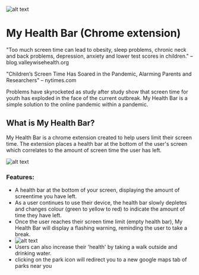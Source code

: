 ![alt text](https://cdn.discordapp.com/attachments/875473801461268510/876261655544221766/My_Health_Bar_logo.png)

# My Health Bar (Chrome extension) #
"Too much screen time can lead to obesity, sleep problems, chronic neck and back problems, depression, anxiety and lower test scores in children." – blog.valleywisehealth.org

"Children’s Screen Time Has Soared in the Pandemic, Alarming Parents and Researchers" – nytimes.com

Problems have skyrocketed as study after study show that screen time for youth has exploded in the face of the current outbreak. My Health Bar is a simple solution to the online pandemic within a pandemic.

## What is My Health Bar? ##
My Health Bar is a chrome extension created to help users limit their screen time. The extension places a health bar at the bottom of the user's screen which correlates to the amount of screen time the user has left.

![alt text](https://media.discordapp.net/attachments/875473801461268510/876273626545025024/health_bar_gif.gif)

### Features: ### 
* A health bar at the bottom of your screen, displaying the amount of screentime you have left. 
* As a user continues to use their device, the health bar slowly depletes and changes colour (green to yellow to red) to indicate the amount of time they have left. 
* Once the user reaches their screen time limit (empty health bar), My Health Bar will display a flashing warning, reminding the user to take a break. 
* ![alt text](https://media.discordapp.net/attachments/875473801461268510/876275373275496479/warning_low_health.gif)
* Users can also increase their 'health' by taking a walk outside and drinking water.
* clicking on the park icon will redirect you to a new google maps tab of parks near you
